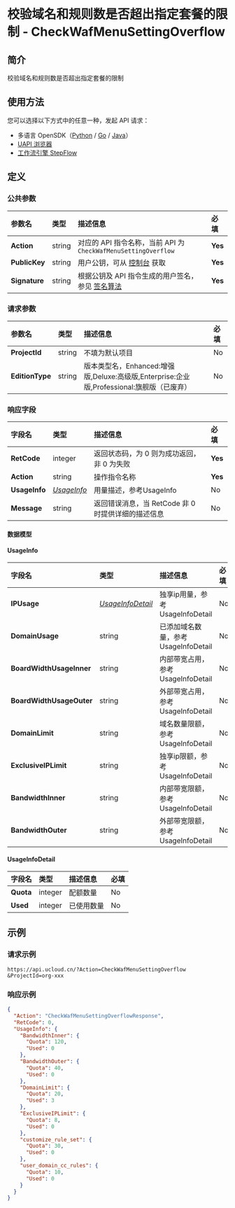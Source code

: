 # 校验域名和规则数是否超出指定套餐的限制 - CheckWafMenuSettingOverflow

## 简介

校验域名和规则数是否超出指定套餐的限制





## 使用方法

您可以选择以下方式中的任意一种，发起 API 请求：
- 多语言 OpenSDK（[Python](https://github.com/ucloud/ucloud-sdk-python3) / [Go](https://github.com/ucloud/ucloud-sdk-go) / [Java](https://github.com/ucloud/ucloud-sdk-java)）
- [UAPI 浏览器](https://console.ucloud.cn/uapi/detail?id=CheckWafMenuSettingOverflow)
- [工作流引擎 StepFlow](https://console.ucloud.cn/stepflow/manage/)

## 定义

### 公共参数

| 参数名 | 类型 | 描述信息 | 必填 |
|:---|:---|:---|:---|
| **Action**     | string  | 对应的 API 指令名称，当前 API 为 `CheckWafMenuSettingOverflow`                        | **Yes** |
| **PublicKey**  | string  | 用户公钥，可从 [控制台](https://console.ucloud.cn/uapi/apikey) 获取                                             | **Yes** |
| **Signature**  | string  | 根据公钥及 API 指令生成的用户签名，参见 [签名算法](api/summary/signature.md)  | **Yes** |

### 请求参数

| 参数名 | 类型 | 描述信息 | 必填 |
|:---|:---|:---|:---|
| **ProjectId** | string | 不填为默认项目 |No|
| **EditionType** | string | 版本类型名，Enhanced:增强版,Deluxe:高级版,Enterprise:企业版,Professional:旗舰版（已废弃） |No|

### 响应字段

| 字段名 | 类型 | 描述信息 | 必填 |
|:---|:---|:---|:---|
| **RetCode** | integer | 返回状态码，为 0 则为成功返回，非 0 为失败 |**Yes**|
| **Action** | string | 操作指令名称 |**Yes**|
| **UsageInfo** | [*UsageInfo*](#UsageInfo) | 用量描述，参考UsageInfo |No|
| **Message** | string | 返回错误消息，当 RetCode 非 0 时提供详细的描述信息 |No|

#### 数据模型


#### UsageInfo

| 字段名 | 类型 | 描述信息 | 必填 |
|:---|:---|:---|:---|
| **IPUsage** | [*UsageInfoDetail*](#UsageInfoDetail) | 独享ip用量，参考UsageInfoDetail |No|
| **DomainUsage** | string | 已添加域名数量，参考UsageInfoDetail |No|
| **BoardWidthUsageInner** | string | 内部带宽占用，参考UsageInfoDetail |No|
| **BoardWidthUsageOuter** | string | 外部带宽占用，参考UsageInfoDetail |No|
| **DomainLimit** | string | 域名数量限额，参考UsageInfoDetail |No|
| **ExclusiveIPLimit** | string | 独享ip限额，参考UsageInfoDetail |No|
| **BandwidthInner** | string | 内部带宽限额，参考UsageInfoDetail |No|
| **BandwidthOuter** | string | 外部带宽限额，参考UsageInfoDetail |No|

#### UsageInfoDetail

| 字段名 | 类型 | 描述信息 | 必填 |
|:---|:---|:---|:---|
| **Quota** | integer | 配额数量 |No|
| **Used** | integer | 已使用数量 |No|

## 示例

### 请求示例
    
```
https://api.ucloud.cn/?Action=CheckWafMenuSettingOverflow
&ProjectId=org-xxx
```

### 响应示例
    
```json
{
  "Action": "CheckWafMenuSettingOverflowResponse",
  "RetCode": 0,
  "UsageInfo": {
    "BandwidthInner": {
      "Quota": 120,
      "Used": 0
    },
    "BandwidthOuter": {
      "Quota": 40,
      "Used": 0
    },
    "DomainLimit": {
      "Quota": 20,
      "Used": 3
    },
    "ExclusiveIPLimit": {
      "Quota": 8,
      "Used": 0
    },
    "customize_rule_set": {
      "Quota": 30,
      "Used": 0
    },
    "user_domain_cc_rules": {
      "Quota": 10,
      "Used": 0
    }
  }
}
```




